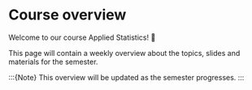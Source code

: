 # Course overview

Welcome to our course Applied Statistics! 👋  

This page will contain a weekly overview about the topics, slides and materials for the semester.

:::{Note}
This overview will be updated as the semester progresses.
:::


<!--
For a more detailed semester overview, take a look at the [course-schedule](../docs/course-schedule.md). 
-->
